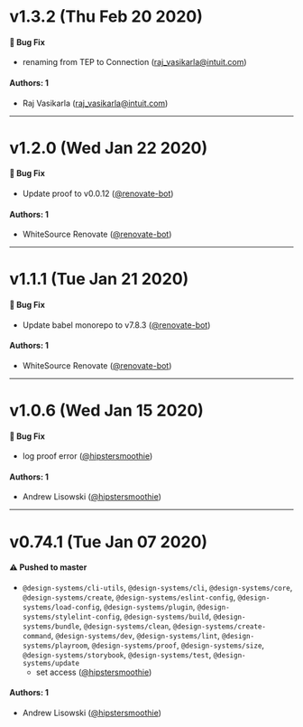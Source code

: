 # v1.3.2 (Thu Feb 20 2020)

#### 🐛  Bug Fix

- renaming from TEP to Connection  (raj_vasikarla@intuit.com)

#### Authors: 1

- Raj Vasikarla (raj_vasikarla@intuit.com)

---

# v1.2.0 (Wed Jan 22 2020)

#### 🐛  Bug Fix

- Update proof to v0.0.12  ([@renovate-bot](https://github.com/renovate-bot))

#### Authors: 1

- WhiteSource Renovate ([@renovate-bot](https://github.com/renovate-bot))

---

# v1.1.1 (Tue Jan 21 2020)

#### 🐛  Bug Fix

- Update babel monorepo to v7.8.3  ([@renovate-bot](https://github.com/renovate-bot))

#### Authors: 1

- WhiteSource Renovate ([@renovate-bot](https://github.com/renovate-bot))

---

# v1.0.6 (Wed Jan 15 2020)

#### 🐛  Bug Fix

- log proof error  ([@hipstersmoothie](https://github.com/hipstersmoothie))

#### Authors: 1

- Andrew Lisowski ([@hipstersmoothie](https://github.com/hipstersmoothie))

---

# v0.74.1 (Tue Jan 07 2020)

#### ⚠️  Pushed to master

- `@design-systems/cli-utils`, `@design-systems/cli`, `@design-systems/core`, `@design-systems/create`, `@design-systems/eslint-config`, `@design-systems/load-config`, `@design-systems/plugin`, `@design-systems/stylelint-config`, `@design-systems/build`, `@design-systems/bundle`, `@design-systems/clean`, `@design-systems/create-command`, `@design-systems/dev`, `@design-systems/lint`, `@design-systems/playroom`, `@design-systems/proof`, `@design-systems/size`, `@design-systems/storybook`, `@design-systems/test`, `@design-systems/update`
  - set access  ([@hipstersmoothie](https://github.com/hipstersmoothie))

#### Authors: 1

- Andrew Lisowski ([@hipstersmoothie](https://github.com/hipstersmoothie))